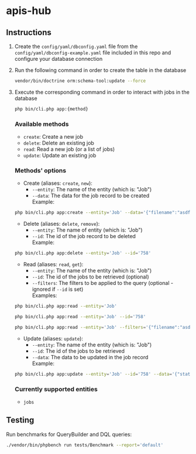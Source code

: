 # apis-hub

## Instructions

1. Create the `config/yaml/dbconfig.yaml` file from the `config/yaml/dbconfig-example.yaml` file included in this repo and configure your database connection

2. Run the following command in order to create the table in the database

    ```bash
    vendor/bin/doctrine orm:schema-tool:update --force
    ```

3. Execute the corresponding command in order to interact with jobs in the database

    ```bash
    php bin/cli.php app:{method}
    ```

    ### Available methods

   - `create`: Create a new job
   - `delete`: Delete an existing job
   - `read`: Read a new job (or a list of jobs)
   - `update`: Update an existing job

    ### Methods' options

   - Create (aliases: `create`, `new`):
       - `--entity`: The name of the entity (which is: "Job")
       - `--data`: The data for the job record to be created  
         Example:

    ```bash
    php bin/cli.php app:create --entity='Job' --data='{"filename":"asdfghjklqwertyuiop","status":"processing"}'
    ```

   - Delete (aliases: `delete`, `remove`):
       - `--entity`: The name of entity (which is: "Job")
       - `--id`: The id of the job record to be deleted  
         Example:

    ```bash
    php bin/cli.php app:delete --entity='Job' --id='758'
    ```

   - Read (aliases: `read`, `get`):
       - `--entity`: The name of the entity (which is: "Job")
       - `--id`: The id of the jobs to be retrieved (optional)
       - `--filters`: The filters to be applied to the query (optional - ignored if `--id` is set)  
         Examples:

    ```bash
    php bin/cli.php app:read --entity='Job'
    ```

    ```bash
    php bin/cli.php app:read --entity='Job' --id='758'
    ```
    
    ```bash
    php bin/cli.php app:read --entity='Job' --filters='{"filename":"asdfghjklqwertyuiop"}'
    ```

   - Update (aliases: `update`):
       - `--entity`: The name of the entity (which is: "Job")
       - `--id`: The id of the jobs to be retrieved
       - `--data`: The data to be updated in the job record  
         Example:

    ```bash
    php bin/cli.php app:update --entity='Job' --id='758' --data='{"status":"completed"}'
    ```

    ### Currently supported entities

   - `jobs`

## Testing

Run benchmarks for QueryBuilder and DQL queries:

```bash
./vendor/bin/phpbench run tests/Benchmark --report='default'
```
